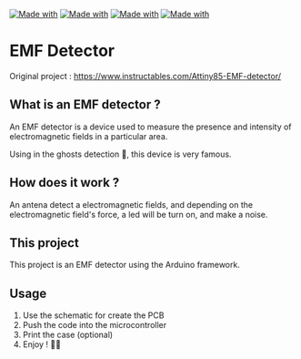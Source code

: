 [![Made with](https://img.shields.io/badge/arduino-00878F.svg?style=for-the-badge&logo=arduino)](https://www.arduino.cc)
[![Made with](https://img.shields.io/badge/C++-00599C.svg?style=for-the-badge&logo=cplusplus)](https://isocpp.org/)
[![Made with](https://img.shields.io/badge/FreeCad-418FDE.svg?style=for-the-badge&logo=freecad)](https://www.freecad.org/)
[![Made with](https://img.shields.io/badge/PlatformIO-F5822A.svg?style=for-the-badge&logo=platformio)](https://platformio.org/)

# EMF Detector

Original project : https://www.instructables.com/Attiny85-EMF-detector/

## What is an EMF detector ?
An EMF detector is a device used to measure the presence and intensity of electromagnetic fields in a particular area.

Using in the ghosts detection 👻, this device is very famous.

## How does it work ?
An antena detect a electromagnetic fields, and depending on the electromagnetic field's force, a led will be turn on, and make a noise.

## This project
This project is an EMF detector using the Arduino framework.

## Usage
1. Use the schematic for create the PCB
2. Push the code into the microcontroller
3. Print the case (optional)
4. Enjoy ! 👻😉